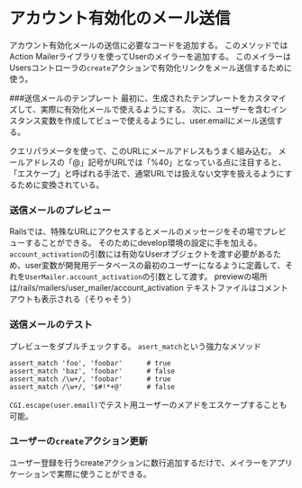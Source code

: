 # アカウント有効化のメール送信
アカウント有効化メールの送信に必要なコードを追加する。
このメソッドではAction Mailerライブラリを使ってUserのメイラーを追加する。
このメイラーはUsersコントローラの```create```アクションで有効化リンクをメール送信するために使う。

###送信メールのテンプレート
最初に、生成されたテンプレートをカスタマイズして、実際に有効化メールで使えるようにする。
次に、ユーザーを含むインスタンス変数を作成してビューで使えるようにし、user.emailにメール送信する。

クエリパラメータを使って、このURLにメールアドレスもうまく組み込む。
メールアドレスの「@」記号がURLでは「%40」となっている点に注目すると、「エスケープ」と呼ばれる手法で、通常URLでは扱えない文字を扱えるようにするために変換されている。

### 送信メールのプレビュー
Railsでは、特殊なURLにアクセスするとメールのメッセージをその場でプレビューすることができる。
そのためにdevelop環境の設定に手を加える。
```account_activation```の引数には有効なUserオブジェクトを渡す必要があるため、user変数が開発用データベースの最初のユーザーになるように定義して、それを```UserMailer.account_activation```の引数として渡す。
previewの場所は/rails/mailers/user_mailer/account_activation
テキストファイルはコメントアウトも表示される（そりゃそう）
### 送信メールのテスト
プレビューをダブルチェックする。
```asert_match```という強力なメソッド
```
assert_match 'foo', 'foobar'      # true
assert_match 'baz', 'foobar'      # false
assert_match /\w+/, 'foobar'      # true
assert_match /\w+/, '$#!*+@'      # false
```
```CGI.escape(user.email)```でテスト用ユーザーのメアドをエスケープすることも可能。

### ユーザーの```create```アクション更新
ユーザー登録を行うcreateアクションに数行追加するだけで、メイラーをアプリケーションで実際に使うことができる。

